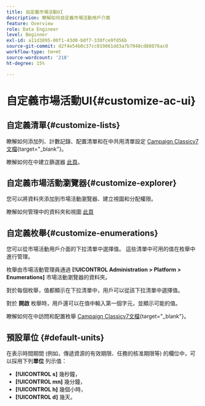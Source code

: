 ```yaml
---
title: 自定義市場活動UI
description: 瞭解如何自定義市場活動用戶介面
feature: Overview
role: Data Engineer
level: Beginner
exl-id: a11d3895-00f1-43d0-b0f7-330fce9fd56b
source-git-commit: d2f4e54b0c37cc019061dd3a7b7048cd80876ac0
workflow-type: tm+mt
source-wordcount: '218'
ht-degree: 15%

---
```


# 自定義市場活動UI{#customize-ac-ui}

## 自定義清單{#customize-lists}

瞭解如何添加列、計數記錄、配置清單和在中共用清單設定 [Campaign Classicv7文檔](https://experienceleague.adobe.com/docs/campaign-classic/using/getting-started/starting-with-adobe-campaign/campaign-workspace/adobe-campaign-ui-lists.html?lang=en){target=&quot;_blank&quot;}。

瞭解如何在中建立篩選器 [此頁](../audiences/create-filters.md)。

## 自定義市場活動瀏覽器{#customize-explorer}

您可以將資料夾添加到市場活動瀏覽器、建立視圖和分配權限。

瞭解如何管理中的資料夾和視圖 [此頁](../audiences/folders-and-views.md)


## 自定義枚舉{#customize-enumerations}

您可以從市場活動用戶介面的下拉清單中選擇值。 這些清單中可用的值在枚舉中進行管理。

枚舉由市場活動管理員通過 **[!UICONTROL Administration > Platform > Enumerations]** 市場活動瀏覽器的資料夾。

對於每個枚舉，值都顯示在下拉清單中，用戶可以從該下拉清單中選擇值。

對於 **開啟** 枚舉時，用戶還可以在值中輸入第一個字元，並顯示可能的值。

瞭解如何在中訪問和配置枚舉 [Campaign Classicv7文檔](https://experienceleague.adobe.com/docs/campaign-classic/using/getting-started/administration-basics/managing-enumerations.html){target=&quot;_blank&quot;}。


## 預設單位 {#default-units}

在表示時間期間 (例如，傳遞資源的有效期限、任務的核准期限等) 的欄位中，可以採用下列&#x200B;**單位** 列示值：

* **[!UICONTROL s]** 幾秒鐘，
* **[!UICONTROL mn]** 幾分鐘，
* **[!UICONTROL h]** 幾個小時，
* **[!UICONTROL d]** 幾天。
